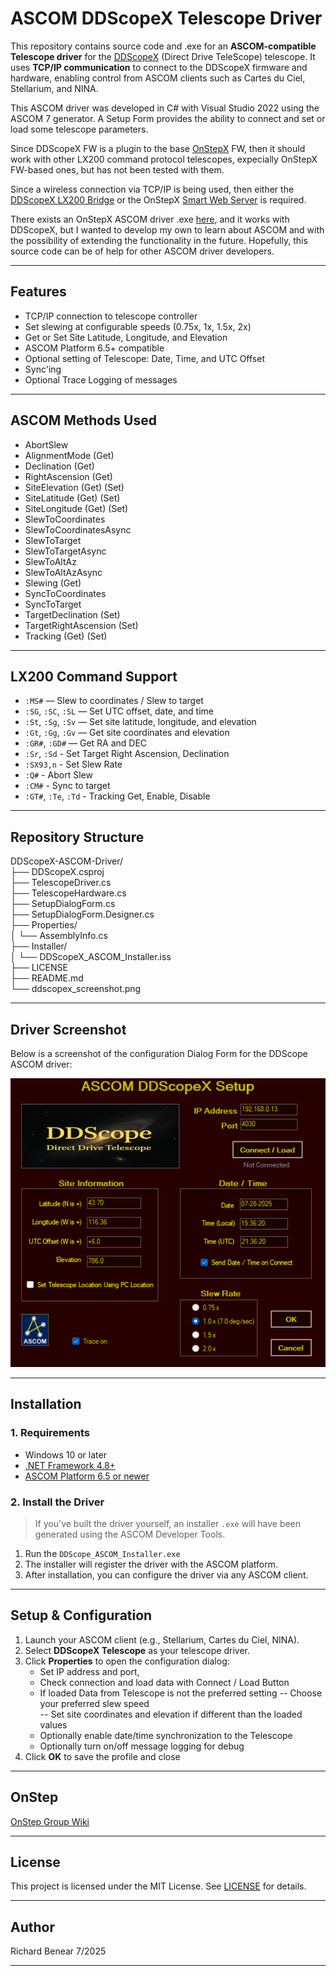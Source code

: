 ﻿# ASCOM DDScopeX Telescope Driver


This repository contains source code and .exe for an **ASCOM-compatible Telescope driver** for 
the [DDScopeX](https://github.com/RichardBenear/DDScopeXv4_plugin_for_OnStepXv10.25 ) (Direct Drive TeleScope) telescope. 
It uses **TCP/IP communication** to connect to the DDScopeX firmware and hardware, 
enabling control from ASCOM clients such as Cartes du Ciel, Stellarium, and NINA.

This ASCOM driver was developed in C# with Visual Studio 2022 using the ASCOM 7 generator. 
A Setup Form provides the ability to connect and set or load some telescope parameters.

Since DDScopeX FW is a plugin to the base [OnStepX](https://github.com/hjd1964/OnStepX) FW, 
then it should work with other LX200 command protocol telescopes, 
expecially OnStepX FW-based ones, but has not been tested with them.

Since a wireless connection via TCP/IP is being used, then either the 
[DDScopeX LX200 Bridge](https://github.com/RichardBenear/LX200WifiBridge) 
or the OnStepX [Smart Web Server](https://github.com/hjd1964/SmartWebServer) is required. 

There exists an OnStepX ASCOM driver .exe [here](http://stellarjourney.com/?r=site/software_telescope), 
and it works with DDScopeX, but I wanted to develop my own to learn about ASCOM and with the possibility 
of extending the functionality in the future. Hopefully, this source code can be of help for other
ASCOM driver developers.

---

## Features
- TCP/IP connection to telescope controller 
- Set slewing at configurable speeds (0.75x, 1x, 1.5x, 2x)
- Get or Set Site Latitude, Longitude, and Elevation
- ASCOM Platform 6.5+ compatible 
- Optional setting of Telescope: Date, Time, and UTC Offset  
- Sync'ing
- Optional Trace Logging of messages

---
## ASCOM Methods Used
- AbortSlew
- AlignmentMode (Get)
- Declination (Get)
- RightAscension (Get)
- SiteElevation (Get) (Set)
- SiteLatitude (Get) (Set)
- SiteLongitude (Get) (Set)
- SlewToCoordinates
- SlewToCoordinatesAsync
- SlewToTarget
- SlewToTargetAsync
- SlewToAltAz
- SlewToAltAzAsync
- Slewing (Get)
- SyncToCoordinates
- SyncToTarget
- TargetDeclination (Set)
- TargetRightAscension (Set)
- Tracking (Get) (Set)

---  
## LX200 Command Support

- `:MS#` — Slew to coordinates / Slew to target  
- `:SG`, `:SC`, `:SL` — Set UTC offset, date, and time  
- `:St`, `:Sg`, `:Sv` — Set site latitude, longitude, and elevation  
- `:Gt`, `:Gg`, `:Gv` — Get site coordinates and elevation  
- `:GR#`, `:GD#` — Get RA and DEC  
- `:Sr`, `:Sd` - Set Target Right Ascension, Declination
- `:SX93,n` - Set Slew Rate
- `:Q#` - Abort Slew
- `:CM#` - Sync to target
- `:GT#`, `:Te`, `:Td` - Tracking Get, Enable, Disable

---

## Repository Structure
DDScopeX-ASCOM-Driver/  
├── DDScopeX.csproj  
├── TelescopeDriver.cs  
├── TelescopeHardware.cs  
├── SetupDialogForm.cs  
├── SetupDialogForm.Designer.cs  
├── Properties/  
│ └── AssemblyInfo.cs  
├── Installer/  
│  └── DDScopeX_ASCOM_Installer.iss  
├── LICENSE  
├── README.md  
└── ddscopex_screenshot.png  

---   

## Driver Screenshot

Below is a screenshot of the configuration Dialog Form for the DDScope ASCOM driver:

![DDScope ASCOM Setup Screenshot](DDScopeASCOMDriverForm.png)

---  

## Installation

### 1. Requirements

- Windows 10 or later  
- [.NET Framework 4.8+](https://dotnet.microsoft.com/en-us/download/dotnet-framework)  
- [ASCOM Platform 6.5 or newer](https://ascom-standards.org/)  

### 2. Install the Driver

> If you've built the driver yourself, an installer `.exe` will have been generated using the ASCOM Developer Tools.

1. Run the `DDScope_ASCOM_Installer.exe`  
2. The installer will register the driver with the ASCOM platform.  
3. After installation, you can configure the driver via any ASCOM client.

---

## Setup & Configuration

1. Launch your ASCOM client (e.g., Stellarium, Cartes du Ciel, NINA).  
2. Select **DDScopeX Telescope** as your telescope driver.  
3. Click **Properties** to open the configuration dialog:
	- Set IP address and port, 
	- Check connection and load data with Connect / Load Button
	- If loaded Data from Telescope is not the preferred setting 
       -- Choose your preferred slew speed  
	   -- Set site coordinates and elevation if different than the loaded values
	- Optionally enable date/time synchronization to the Telescope 
	- Optionally turn on/off message logging for debug
4. Click **OK** to save the profile and close  

---

## OnStep 
[OnStep Group Wiki](https://groups.io/g/onstep/wiki/home)  

---

## License

This project is licensed under the MIT License. See [LICENSE](LICENSE.txt) for details.

---

## Author
Richard Benear 7/2025

---